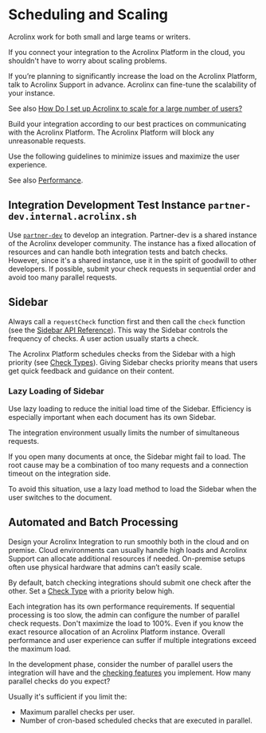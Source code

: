 # Scheduling and Scaling

Acrolinx work for both small and large teams or writers.

If you connect your integration to the Acrolinx Platform in the cloud, you shouldn't have to worry about scaling problems.

If you’re planning to significantly increase the load on the Acrolinx Platform, talk to Acrolinx Support in advance.
Acrolinx can fine-tune the scalability of your instance.

See also [How Do I set up Acrolinx to scale for a large number of users?](https://docs.acrolinx.com/kb/en/how-do-i-set-up-acrolinx-to-scale-to-a-large-number-of-users-13730796.html)

Build your integration according to our best practices on communicating with the Acrolinx Platform.
The Acrolinx Platform will block any unreasonable requests.

Use the following guidelines to minimize issues and maximize the user experience.

See also [Performance](performance.md).

## Integration Development Test Instance `partner-dev.internal.acrolinx.sh`

Use [`partner-dev`](https://partner-dev.internal.acrolinx.sh/) to develop an integration.
Partner-dev is a shared instance of the Acrolinx developer community.
The instance has a fixed allocation of resources and can handle both integration tests and batch checks.
However, since it's a shared instance, use it in the spirit of goodwill to other developers.
If possible, submit your check requests in sequential order and avoid too many parallel requests.

## Sidebar

Always call a `requestCheck` function first and then call the `check` function (see the [Sidebar API Reference](https://acrolinx.github.io/sidebar-interface/)).
This way the Sidebar controls the frequency of checks.
A user action usually starts a check.

The Acrolinx Platform schedules checks from the Sidebar with a high priority (see [Check Types](check-types.md)).
Giving Sidebar checks priority means that users get quick feedback and guidance on their content.

### Lazy Loading of Sidebar

Use lazy loading to reduce the initial load time of the Sidebar.
Efficiency is especially important when each document has its own Sidebar.

The integration environment usually limits the number of simultaneous requests.

If you open many documents at once, the Sidebar might fail to load.
The root cause may be a combination of too many requests and a connection timeout on the integration side.

To avoid this situation, use a lazy load method to load the Sidebar when the user switches to the document.

## Automated and Batch Processing

Design your Acrolinx Integration to run smoothly both in the cloud and on premise.
Cloud environments can usually handle high loads and Acrolinx Support can allocate additional resources if needed.
On-premise setups often use physical hardware that admins can’t easily scale.

By default, batch checking integrations should submit one check after the other.
Set a [Check Type](check-types.md) with a priority below high.

Each integration has its own performance requirements.
If sequential processing is too slow, the admin can configure the number of parallel check requests.
Don't maximize the load to 100%. Even if you know the exact resource allocation of an Acrolinx Platform instance.
Overall performance and user experience can suffer if multiple integrations exceed the maximum load.

In the development phase, consider the number of parallel users the integration will have
and the [checking features](checking-features.md) you implement. How many parallel checks do you expect?

Usually it's sufficient if you limit the:

* Maximum parallel checks per user.
* Number of cron-based scheduled checks that are executed in parallel.
